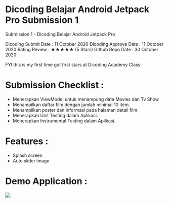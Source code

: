 # Dicoding Belajar Android Jetpack Pro Submission 1
Submission 1 - Dicoding Belajar Android Jetpack Pro

Dicoding Submit Date : 11 October 2020
Dicoding Approve Date : 11 October 2020
Rating Review : ★★★★★ (5 Stars) 
Github Repo Date : 30 October 2020

FYI this is my first time got first stars at Dicoding Academy Class

# Submission Checklist :
- Menerapkan ViewModel untuk menampung data Movies dan Tv Show
- Menampilkan daftar film dengan jumlah minimal 10 item.
- Menampilkan poster dan informasi pada halaman detail film.
- Menerapkan Unit Testing dalam Aplikasi.
- Menerapkan Instrumental Testing dalam Aplikasi.

# Features :
- Splash screen
- Auto slider image

# Demo Application : 

![](https://github.com/wival08/Dicoding-BAJP-Submission1/blob/main/BAJP1.gif)
